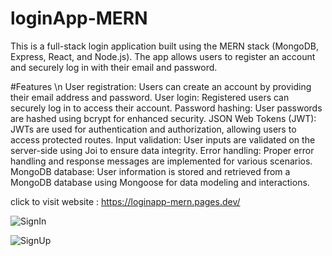 # loginApp-MERN
This is a full-stack login application built using the MERN stack (MongoDB, Express, React, and Node.js). The app allows users to register an account and securely log in with their email and password.

#Features \n
User registration: Users can create an account by providing their email address and password.
User login: Registered users can securely log in to access their account.
Password hashing: User passwords are hashed using bcrypt for enhanced security.
JSON Web Tokens (JWT): JWTs are used for authentication and authorization, allowing users to access protected routes.
Input validation: User inputs are validated on the server-side using Joi to ensure data integrity.
Error handling: Proper error handling and response messages are implemented for various scenarios.
MongoDB database: User information is stored and retrieved from a MongoDB database using Mongoose for data modeling and interactions.

click to visit website : https://loginapp-mern.pages.dev/

![SignIn](https://github.com/sreemonkavungal/loginApp-MERN/assets/90373393/dcabac52-2d9e-4f86-829d-3e09d72f0ed2)

![SignUp](https://github.com/sreemonkavungal/loginApp-MERN/assets/90373393/fcc1b0d5-eecc-4fdd-b87e-1e3d8662d615)
